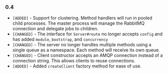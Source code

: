 ### 0.4

- `[ADDED]` - Support for clustering. Method handlers will run in pooled child processes. The master
process will manage the RabbitMQ connection and delegate jobs to children.
- `[CHANGED]` - The interface for `Server#route` no longer accepts `config` and has added `module`, `bootstrap`, and `concurrency`
- `[CHANGED]` - The server no longer handles multiple methods using a single queue as a namespace. Each method will receive its own queue.
- `[CHANGED]` - Client constructor accepts an AMQP connection instead of a connection string. This allows clients to reuse connections.
- `[ADDED]` - Added `createClient` factory method for ease of use.
